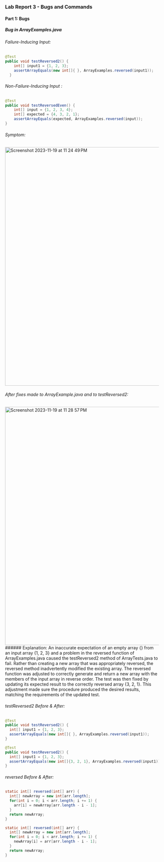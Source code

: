 ### Lab Report 3 - Bugs and Commands

#### Part 1: Bugs

##### Bug in ArrayExamples.java

###### Failure-Inducing Input:
```java
@Test
public void testReversed2() {
    int[] input1 = {1, 2, 3};
    assertArrayEquals(new int[]{ }, ArrayExamples.reversed(input1));
  }
```
###### Non-Failure-Inducing Input :
```java
@Test
public void testReversedEven() {
    int[] input = {1, 2, 3, 4};
    int[] expected = {4, 3, 2, 1};
    assertArrayEquals(expected, ArrayExamples.reversed(input));
}
```
###### Symptom:
<img width="779" alt="Screenshot 2023-11-19 at 11 24 49 PM" src="https://github.com/vssb4214/cse15l-lab-reports/assets/147002913/03a11735-e12a-4fbc-944e-bf3555e798b7">

###### After fixes made to ArrayExample.java and to testReversed2:
<img width="778" alt="Screenshot 2023-11-19 at 11 28 57 PM" src="https://github.com/vssb4214/cse15l-lab-reports/assets/147002913/9664113a-8773-4c95-8a6b-f8974d68c424">
###### Explanation:
An inaccurate expectation of an empty array {} from an input array {1, 2, 3} and a problem in the reversed function of ArrayExamples.java caused the testReversed2 method of ArrayTests.java to fail. Rather than creating a new array that was appropriately reversed, the reversed method inadvertently modified the existing array. The reversed function was adjusted to correctly generate and return a new array with the members of the input array in reverse order. The test was then fixed by updating its expected result to the correctly reversed array {3, 2, 1}. This adjustment made sure the procedure produced the desired results, matching the requirements of the updated test.

###### testReversed2 Before & After:
```java
@Test
public void testReversed2() {
  int[] input1 = {1, 2, 3};
  assertArrayEquals(new int[]{ }, ArrayExamples.reversed(input1));
}
```
```java
@Test
public void testReversed2() {
  int[] input1 = {1, 2, 3};
  assertArrayEquals(new int[]{3, 2, 1}, ArrayExamples.reversed(input1));
}
```

###### reversed Before & After:
```java
static int[] reversed(int[] arr) {
  int[] newArray = new int[arr.length];
  for(int i = 0; i < arr.length; i += 1) {
    arr[i] = newArray[arr.length - i - 1];
  }
  return newArray;
}
```
```java
static int[] reversed(int[] arr) {
  int[] newArray = new int[arr.length];
  for(int i = 0; i < arr.length; i += 1) {
    newArray[i] = arr[arr.length - i - 1];
  }
  return newArray;
}
```









